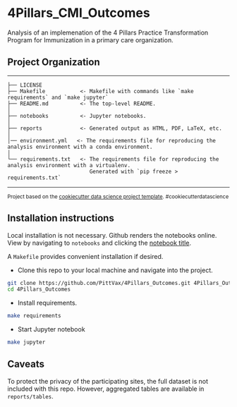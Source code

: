 # 4Pillars_CMI_Outcomes

Analysis of an implemenation of the 4 Pillars Practice Transformation Program for Immunization in a primary care organization.

## Project Organization

------------

    ├── LICENSE
    ├── Makefile           <- Makefile with commands like `make requirements` and `make jupyter`
    ├── README.md          <- The top-level README.
    │
    ├── notebooks          <- Jupyter notebooks.
    │
    ├── reports            <- Generated output as HTML, PDF, LaTeX, etc.
    │
    │── environment.yml   <- The requirements file for reproducing the analysis environment with a conda environment.
    │
    └── requirements.txt   <- The requirements file for reproducing the analysis environment with a virtualenv.
                              Generated with `pip freeze > requirements.txt`

------------

<p><small>Project based on the <a target="_blank" href="https://drivendata.github.io/cookiecutter-data-science/">cookiecutter data science project template</a>. #cookiecutterdatascience</small></p>

## Installation instructions

Local installation is not necessary. Github renders the notebooks online. View by navigating to `notebooks` and clicking the [notebook title](https://github.com/PittVax/4Pillars_Outcomes/blob/master/notebooks/4Pillars_Analysis.ipynb).

A `Makefile` provides convenient installation if desired.  

* Clone this repo to your local machine and navigate into the project.

```bash
git clone https://github.com/PittVax/4Pillars_Outcomes.git 4Pillars_Outcomes
cd 4Pillars_Outcomes
```

* Install requirements.

```bash
make requirements
```

* Start Jupyter notebook
```bash
make jupyter
```

## Caveats

To protect the privacy of the participating sites, the full dataset is not included with this repo. However, aggregated tables are available in `reports/tables`.
